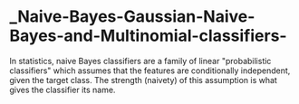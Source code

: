 # _Naive-Bayes-Gaussian-Naive-Bayes-and-Multinomial-classifiers-<br>
In statistics, naive Bayes classifiers are a family of linear "probabilistic classifiers" which assumes that the features are conditionally independent, given the target class. The strength (naivety) of this assumption is what gives the classifier its name.
